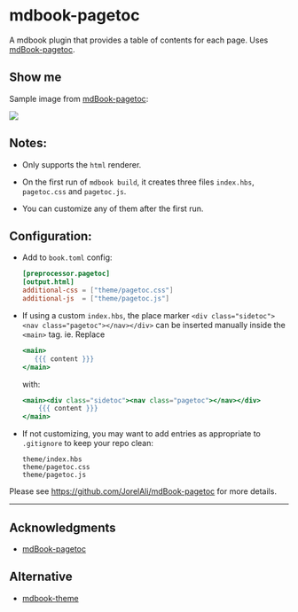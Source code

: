 # mdbook-pagetoc
A mdbook plugin that provides a table of contents for each page. Uses [mdBook-pagetoc](https://github.com/JorelAli/mdBook-pagetoc).

## Show me

Sample image from [mdBook-pagetoc](https://github.com/JorelAli/mdBook-pagetoc):

![](https://raw.githubusercontent.com/JorelAli/mdBook-pagetoc/master/sample.png)


## Notes:

- Only supports the `html` renderer.

- On the first run of `mdbook build`, it creates three files `index.hbs`, `pagetoc.css` and `pagetoc.js`.

- You can customize any of them after the first run.

## Configuration:

- Add to `book.toml` config:

  ```toml
  [preprocessor.pagetoc]
  [output.html]
  additional-css = ["theme/pagetoc.css"]
  additional-js  = ["theme/pagetoc.js"]
  ```

- If using a custom `index.hbs`, the place marker `<div class="sidetoc"><nav class="pagetoc"></nav></div>` can be inserted manually inside the `<main>` tag. ie. Replace
    ```hbs
    <main>
       {{{ content }}}
    </main>
    ```

    with:


    ```hbs
    <main><div class="sidetoc"><nav class="pagetoc"></nav></div>
        {{{ content }}}
    </main>
    ```
- If not customizing, you may want to add entries as appropriate to `.gitignore` to keep your repo clean:
  ```gitignore
  theme/index.hbs
  theme/pagetoc.css
  theme/pagetoc.js
  ```



Please see https://github.com/JorelAli/mdBook-pagetoc for more details.

-----

## Acknowledgments

- [mdBook-pagetoc](https://github.com/JorelAli/mdBook-pagetoc)

## Alternative

- [mdbook-theme](https://github.com/zjp-CN/mdbook-theme)



